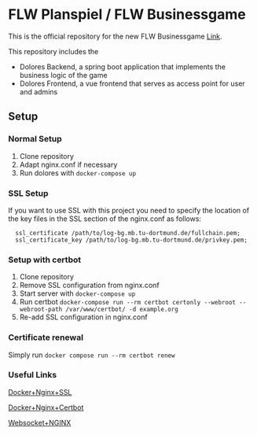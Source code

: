 # FLW Planspiel / FLW Businessgame

This is the official repository for the new FLW Businessgame [Link](http://log-bg.mb.tu-dortmund.de/).

This repository includes the 
- Dolores Backend, a spring boot application that implements the business logic of the game
- Dolores Frontend, a vue frontend that serves as access point for user and admins

## Setup

### Normal Setup

1. Clone repository
2. Adapt nginx.conf if necessary
3. Run dolores with ```docker-compose up```

### SSL Setup

If you want to use SSL with this project you need to specify the location of the key files in the SSL section of the nginx.conf as follows:

```
  ssl_certificate /path/to/log-bg.mb.tu-dortmund.de/fullchain.pem;
  ssl_certificate_key /path/to/log-bg.mb.tu-dortmund.de/privkey.pem;
```

### Setup with certbot

1. Clone repository
2. Remove SSL configuration from nginx.conf
3. Start server with ```docker-compose up```
4. Run certbot ```docker-compose run --rm certbot certonly --webroot --webroot-path /var/www/certbot/ -d example.org```
5. Re-add SSL configuration in nginx.conf

### Certificate renewal

Simply run
```docker compose run --rm certbot renew```

### Useful Links

[Docker+Nginx+SSL](https://mindsers.blog/post/https-using-nginx-certbot-docker/)

[Docker+Nginx+Certbot](https://pentacent.medium.com/nginx-and-lets-encrypt-with-docker-in-less-than-5-minutes-b4b8a60d3a71)

[Websocket+NGINX](https://www.nginx.com/blog/websocket-nginx/)

###
